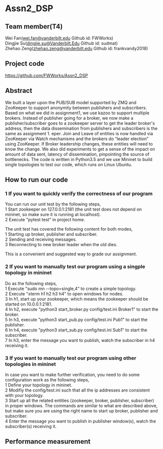 # Assn2_DSP
## Team member(T4)
Wei Fan(wei.fan@vanderbilt.edu Github id: FWWorks)  
Dingjie Su(dingjie.su@Vanderbilt.Edu Github id: sudmat)  
Zhehao Zeng(zhehao.zeng@vanderbilt.edu Github id: frankvandy2018) 

## Project code
https://github.com/FWWorks/Assn2_DSP

## Abstract
We built a layer upon the PUB/SUB model supported by ZMQ and ZooKeeper to support anonymity between publishers and subscribers. 
Based on what we did in assignment1, we use kazoo to support multiple brokers. Instead of publisher going for a broker, we now make a  publisher/subscriber goes to a zookeeper server to get the leader broker's address, then the data dissemination from publishers and subscribers is the same as assignment 1. eper. Join and Leave of entities is now handled via ZooKeeper via Watch mechanisms and the brokers do “leader election” using ZooKeeper. If Broker leadership changes, these entities will need to know the change. 
We also did experiments to get a sense of the impact on amount of data sent, latency of dissemination, pinpointing the source of bottlenecks.
The code is written in Python3.5 and we use Mininet to build single topologies to test our code, which runs on Linux Ubuntu.

## How to run our code

### 1 If you want to quickly verify the correctness of our program

You can run our unit test by the following steps,  
1 Start zookeeper on 127.0.0.1:2181 (the unit test does not depend on mininet, so make sure it is running at localhost).  
2 Execute "pytest test" in project home.

The unit test has covered the following content for both modes,  
1 Starting up broker, publisher and subscriber.  
2 Sending and receiving messages.  
3 Reconnecting to new broker leader when the old dies.  

This is a convenient and suggested way to grade our assignment.

### 2 If you want to manually test our program using a singple topology in mininet

Do as the following steps,  
1 Execute "sudo mn --topo=single,4" to create a simple topology.  
2 Execute "xterm h1 h2 h3 h4" to open windows for nodes.  
3 In h1, start up your zookeeper, which means the zookeeper should be started on 10.0.0.1:2181.  
4 In h2, execute "python3 start_broker.py config/test.ini Broker1" to start the broker.  
5 In h3, execute "python3 start_pub.py config/test.ini Pub1" to start the publisher.  
6 In h4, execute "python3 start_sub.py config/test.ini Sub1" to start the subscriber.  
7 In h3, enter the message you want to publish, watch the subscriber in h4 receiving it.

### 3 If you want to manually test our program using other topologies in mininet

In case you want to make further verification, you need to do some configuration work as the following steps,  
1 Define your topology in mininet.  
2 Modifiy the config/test.ini such that all the ip addresses are consistent with your topology.  
3 Start up all the related entities (zookeeper, broker, publisher, subscriber) in proper windows. The commands are similar to what are described above, but make sure you are using the right name to start up broker, publisher and subscriber.  
4 Enter the message you want to publish in publisher window(s), watch the subscriber(s) receiving it.

## Performance measurement
